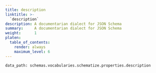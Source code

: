 ```yaml
---
title: description
linktitle: >-
  `description`
description: A documentarian dialect for JSON Schema
summary:     A documentarian dialect for JSON Schema
weight:      1
platen:
  table_of_contents:
    render: always
    maximum_level: 6
---
```


```schematize
data_path: schemas.vocabularies.schematize.properties.description
```
